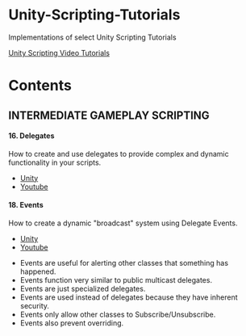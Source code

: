 # Unity-Scripting-Tutorials
Implementations of select Unity Scripting Tutorials

[Unity Scripting Video Tutorials](https://unity3d.com/learn/tutorials/topics/scripting)

# Contents

## INTERMEDIATE GAMEPLAY SCRIPTING

#### 16. Delegates

How to create and use delegates to provide complex and dynamic functionality in your scripts.

- [Unity](https://unity3d.com/learn/tutorials/modules/intermediate/scripting/delegates?playlist=17117)
- [Youtube](https://www.youtube.com/watch?v=RSN-A0NZTO0)


#### 18. Events

How to create a dynamic "broadcast" system using Delegate Events.

- [Unity](https://unity3d.com/learn/tutorials/modules/intermediate/scripting/events?playlist=17117)
- [Youtube](https://www.youtube.com/watch?v=6qyR73EO68w)

* Events are useful for alerting other classes that something has happened.
* Events function very similar to public multicast delegates.
* Events are just specialized delegates.
* Events are used instead of delegates because they have inherent security.
* Events only allow other classes to Subscribe/Unsubscribe.
* Events also prevent overriding. 
